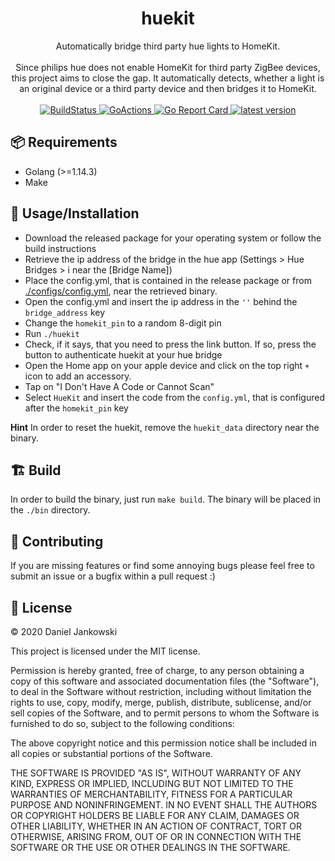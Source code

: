 <h1 align="center">huekit</h1>

<p align="center">
  Automatically bridge third party hue lights to HomeKit.
  <br><br>
  Since philips hue does not enable HomeKit for third party ZigBee devices, this project aims to close the gap.
  It automatically detects, whether a light is an original device or a third party device and then bridges it
  to HomeKit.
  <br><br>
  <a href="https://cloud.drone.io/dj95/huekit">
    <img alt="BuildStatus" src="https://cloud.drone.io/api/badges/dj95/huekit/status.svg" />
  </a>
  <a href="https://github.com/dj95/huekit/actions?query=workflow%3AGo">
    <img alt="GoActions" src="https://github.com/dj95/huekit/workflows/Go/badge.svg" />
  </a>
  <a href="https://goreportcard.com/report/github.com/dj95/huekit">
    <img alt="Go Report Card" src="https://goreportcard.com/badge/github.com/dj95/huekit" />
  </a>
  <a href="https://github.com/dj95/huekit/releases">
    <img alt="latest version" src="https://img.shields.io/github/tag/dj95/huekit.svg" />
  </a>
</p>


## 📦 Requirements

- Golang (>=1.14.3)
- Make


## 🔧 Usage/Installation

- Download the released package for your operating system or follow the build instructions
- Retrieve the ip address of the bridge in the hue app (Settings > Hue Bridges > i near the [Bridge Name])
- Place the config.yml, that is contained in the release package or from [./configs/config.yml](./configs/config.yml), near the retrieved binary.
- Open the config.yml and insert the ip address in the `''` behind the `bridge_address` key
- Change the `homekit_pin` to a random 8-digit pin
- Run `./huekit`
- Check, if it says, that you need to press the link button. If so, press the button to authenticate huekit at your hue bridge
- Open the Home app on your apple device and click on the top right `+` icon to add an accessory.
- Tap on "I Don't Have A Code or Cannot Scan"
- Select `HueKit` and insert the code from the `config.yml`, that is configured after the `homekit_pin` key


**Hint** In order to reset the huekit, remove the `huekit_data` directory near the binary.


## 🏗 Build

In order to build the binary, just run `make build`. The binary will be placed in the `./bin` directory.


## 🤝 Contributing

If you are missing features or find some annoying bugs please feel free to submit an issue or a bugfix within a pull request :)


## 📝 License

© 2020 Daniel Jankowski


This project is licensed under the MIT license.


Permission is hereby granted, free of charge, to any person obtaining a copy
of this software and associated documentation files (the "Software"), to deal
in the Software without restriction, including without limitation the rights
to use, copy, modify, merge, publish, distribute, sublicense, and/or sell
copies of the Software, and to permit persons to whom the Software is
furnished to do so, subject to the following conditions:


The above copyright notice and this permission notice shall be included in all
copies or substantial portions of the Software.


THE SOFTWARE IS PROVIDED "AS IS", WITHOUT WARRANTY OF ANY KIND, EXPRESS OR
IMPLIED, INCLUDING BUT NOT LIMITED TO THE WARRANTIES OF MERCHANTABILITY,
FITNESS FOR A PARTICULAR PURPOSE AND NONINFRINGEMENT. IN NO EVENT SHALL THE
AUTHORS OR COPYRIGHT HOLDERS BE LIABLE FOR ANY CLAIM, DAMAGES OR OTHER
LIABILITY, WHETHER IN AN ACTION OF CONTRACT, TORT OR OTHERWISE, ARISING FROM,
OUT OF OR IN CONNECTION WITH THE SOFTWARE OR THE USE OR OTHER DEALINGS IN THE
SOFTWARE.
